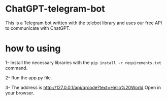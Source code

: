 # ChatGPT-telegram-bot
This is a Telegram bot written with the telebot library and uses our free API to communicate with ChatGPT.

# how to using
1- Install the necessary libraries with the `pip install -r requirements.txt` command.

2- Run the app.py file.

3- The address is http://127.0.0.1/api/qrcode?text=Hello%20World Open in your browser.

